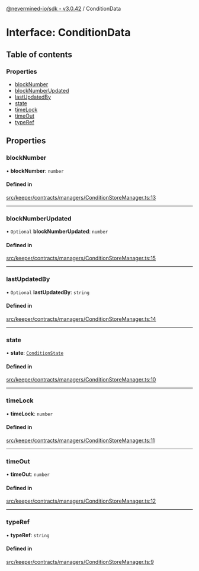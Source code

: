 [@nevermined-io/sdk - v3.0.42](../code-reference.md) / ConditionData

# Interface: ConditionData

## Table of contents

### Properties

- [blockNumber](ConditionData.md#blocknumber)
- [blockNumberUpdated](ConditionData.md#blocknumberupdated)
- [lastUpdatedBy](ConditionData.md#lastupdatedby)
- [state](ConditionData.md#state)
- [timeLock](ConditionData.md#timelock)
- [timeOut](ConditionData.md#timeout)
- [typeRef](ConditionData.md#typeref)

## Properties

### blockNumber

• **blockNumber**: `number`

#### Defined in

[src/keeper/contracts/managers/ConditionStoreManager.ts:13](https://github.com/nevermined-io/sdk-js/blob/6dae17b3b84450d8e4cc72ede504295494f55c56/src/keeper/contracts/managers/ConditionStoreManager.ts#L13)

---

### blockNumberUpdated

• `Optional` **blockNumberUpdated**: `number`

#### Defined in

[src/keeper/contracts/managers/ConditionStoreManager.ts:15](https://github.com/nevermined-io/sdk-js/blob/6dae17b3b84450d8e4cc72ede504295494f55c56/src/keeper/contracts/managers/ConditionStoreManager.ts#L15)

---

### lastUpdatedBy

• `Optional` **lastUpdatedBy**: `string`

#### Defined in

[src/keeper/contracts/managers/ConditionStoreManager.ts:14](https://github.com/nevermined-io/sdk-js/blob/6dae17b3b84450d8e4cc72ede504295494f55c56/src/keeper/contracts/managers/ConditionStoreManager.ts#L14)

---

### state

• **state**: [`ConditionState`](../enums/ConditionState.md)

#### Defined in

[src/keeper/contracts/managers/ConditionStoreManager.ts:10](https://github.com/nevermined-io/sdk-js/blob/6dae17b3b84450d8e4cc72ede504295494f55c56/src/keeper/contracts/managers/ConditionStoreManager.ts#L10)

---

### timeLock

• **timeLock**: `number`

#### Defined in

[src/keeper/contracts/managers/ConditionStoreManager.ts:11](https://github.com/nevermined-io/sdk-js/blob/6dae17b3b84450d8e4cc72ede504295494f55c56/src/keeper/contracts/managers/ConditionStoreManager.ts#L11)

---

### timeOut

• **timeOut**: `number`

#### Defined in

[src/keeper/contracts/managers/ConditionStoreManager.ts:12](https://github.com/nevermined-io/sdk-js/blob/6dae17b3b84450d8e4cc72ede504295494f55c56/src/keeper/contracts/managers/ConditionStoreManager.ts#L12)

---

### typeRef

• **typeRef**: `string`

#### Defined in

[src/keeper/contracts/managers/ConditionStoreManager.ts:9](https://github.com/nevermined-io/sdk-js/blob/6dae17b3b84450d8e4cc72ede504295494f55c56/src/keeper/contracts/managers/ConditionStoreManager.ts#L9)
